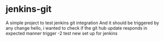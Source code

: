 # jenkins-git
A simple project to test jenkins git integration
And it should be triggered by any change
hello, i wanted to check if the git hub update responds in expected manner
trigger -2
test new set up for jenkins
